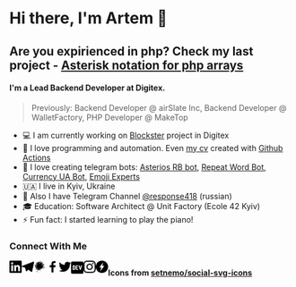# Hi there, I'm Artem 👋 
## Are you expirienced in php? Check my last project - [Asterisk notation for php arrays][asterisk]

#### I'm a Lead Backend Developer at Digitex.
> Previously: Backend Developer @ airSlate Inc, Backend Developer @ WalletFactory, PHP Developer @ MakeTop

- 💻 I am currently working on [Blockster][blockster] project in Digitex
- 👾 I love programming and automation. Even [my cv][cv] created with [Github Actions][cv_actions]
- 🎱 I love creating telegram bots: [Asterios RB bot][asterios], [Repeat Word Bot][repeat], [Currency UA Bot][currency], [Emoji Experts][emoji]
- 🇺🇦 I live in Kyiv, Ukraine
- 📝 Also I have Telegram Channel [@response418][channel] (russian)
- 🎓 Education: Software Architect @ Unit Factory (Ecole 42 Kyiv)
- ⚡ Fun fact: I started learning to play the piano!

### Connect With Me

[<img align="left" alt="omentes | LinkedIn" width="22px" src="https://raw.githubusercontent.com/setnemo/social-svg-icons/main/linkedin.svg" />][linkedin]
[<img align="left" alt="omentes | Telegram" width="22px" src="https://raw.githubusercontent.com/setnemo/social-svg-icons/main/telegram.svg" />][telegram]
[<img align="left" alt="omentes | Habr" width="22px" src="https://raw.githubusercontent.com/setnemo/social-svg-icons/main/habr.svg" />][habr]
[<img align="left" alt="omentes | Facebook" width="22px" src="https://raw.githubusercontent.com/setnemo/social-svg-icons/main/facebook.svg" />][fb]
[<img align="left" alt="setnemo | Twitter" width="22px" src="https://raw.githubusercontent.com/setnemo/social-svg-icons/main/twitter.svg" />][twitter]
[<img align="left" alt="omentes | DEV" width="22px" src="https://raw.githubusercontent.com/setnemo/social-svg-icons/main/dev.svg" />][dev]
[<img align="left" alt="omentes | Instagram" width="22px" src="https://raw.githubusercontent.com/setnemo/social-svg-icons/main/instagram.svg" />][instagram]
[<img align="left" alt="omentes | Blockster" width="22px" src="https://raw.githubusercontent.com/setnemo/social-svg-icons/main/bxr.svg" />][blockster-artem]


##
#### Icons from [setnemo/social-svg-icons][icons]


[//]: <> (Links section)

[asterisk]: https://github.com/setnemo/asterisk-notation
[blockster]: https://about.blockster.com/
[cv]: https://github.com/setnemo/cv/blob/main/PHP_Pakhomov_CV.pdf
[cv_actions]: https://github.com/setnemo/cv/blob/main/.github/workflows/main.yml
[asterios]: https://t.me/AsteriosRBbot
[repeat]: https://t.me/RepeatWordBot
[currency]: https://t.me/CurrencyUA_Bot
[emoji]: https://t.me/emoji_experts_bot
[channel]: https://t.me/response418
[linkedin]: https://linkedin.com/in/setnemo
[telegram]: https://t.me/setnemo
[habr]: https://habr.com/ru/users/setnemo
[fb]: https://www.facebook.com/setnemo
[twitter]: https://twitter.com/setnemo
[dev]: https://dev.to/setnemo
[instagram]: https://instagram.com/setnemo
[blockster-artem]: https://blockster.com/artem
[icons]: https://github.com/setnemo/social-svg-icons
